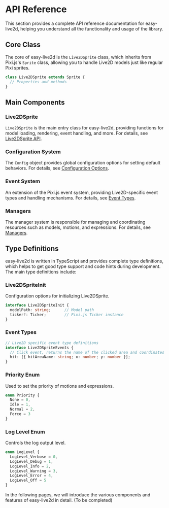 # API Reference

This section provides a complete API reference documentation for easy-live2d, helping you understand all the functionality and usage of the library.

## Core Class

The core of easy-live2d is the `Live2DSprite` class, which inherits from Pixi.js's `Sprite` class, allowing you to handle Live2D models just like regular Pixi sprites.

```ts
class Live2DSprite extends Sprite {
  // Properties and methods
}
```

## Main Components

### Live2DSprite

`Live2DSprite` is the main entry class for easy-live2d, providing functions for model loading, rendering, event handling, and more. For details, see [Live2DSprite API](/en/api/live2d-sprite).

### Configuration System

The `Config` object provides global configuration options for setting default behaviors. For details, see [Configuration Options](/en/api/config).

### Event System

An extension of the Pixi.js event system, providing Live2D-specific event types and handling mechanisms. For details, see [Event Types](/en/api/events).

### Managers

The manager system is responsible for managing and coordinating resources such as models, motions, and expressions. For details, see [Managers](/en/api/managers).

## Type Definitions

easy-live2d is written in TypeScript and provides complete type definitions, which helps to get good type support and code hints during development. The main type definitions include:

### Live2DSpriteInit

Configuration options for initializing Live2DSprite.

```ts
interface Live2DSpriteInit {
  modelPath: string;      // Model path
  ticker?: Ticker;        // Pixi.js Ticker instance
}
```

### Event Types

```ts
// Live2D specific event type definitions
interface Live2DSpriteEvents {
  // Click event, returns the name of the clicked area and coordinates
  hit: [{ hitAreaName: string; x: number; y: number }];
}
```

### Priority Enum

Used to set the priority of motions and expressions.

```ts
enum Priority {
  None = 0,
  Idle = 1,
  Normal = 2,
  Force = 3
}
```

### Log Level Enum

Controls the log output level.

```ts
enum LogLevel {
  LogLevel_Verbose = 0,
  LogLevel_Debug = 1,
  LogLevel_Info = 2,
  LogLevel_Warning = 3,
  LogLevel_Error = 4,
  LogLevel_Off = 5
}
```

In the following pages, we will introduce the various components and features of easy-live2d in detail. (To be completed)